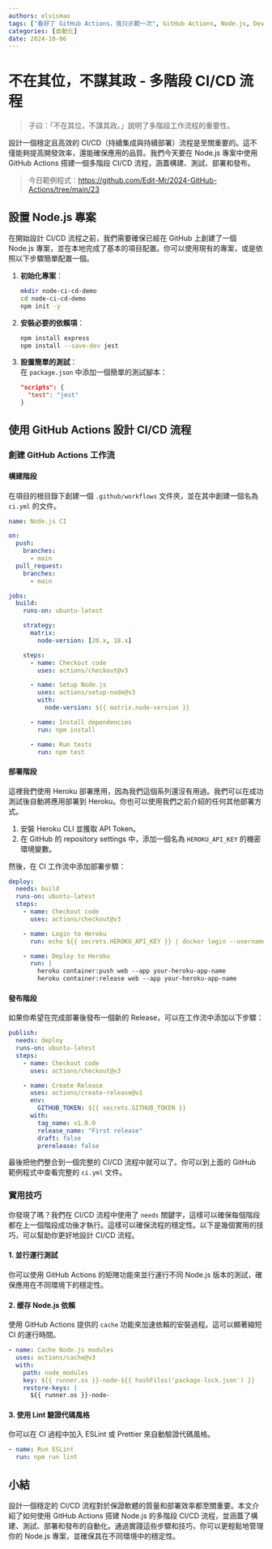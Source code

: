 ```yaml
---
authors: elvismao
tags: ["看好了 GitHub Actions，我只示範一次", GitHub Actions, Node.js, DevOps]
categories: [自動化]
date: 2024-10-06
---
```


# 不在其位，不謀其政 - 多階段 CI/CD 流程

> 子曰：「不在其位，不謀其政。」說明了多階段工作流程的重要性。

設計一個穩定且高效的 CI/CD（持續集成與持續部署）流程是至關重要的。這不僅能夠提高開發效率，還能確保應用的品質。我們今天要在 Node.js 專案中使用 GitHub Actions 搭建一個多階段 CI/CD 流程，涵蓋構建、測試、部署和發布。

> 今日範例程式：<https://github.com/Edit-Mr/2024-GitHub-Actions/tree/main/23>

## 設置 Node.js 專案

在開始設計 CI/CD 流程之前，我們需要確保已經在 GitHub 上創建了一個 Node.js 專案，並在本地完成了基本的項目配置。你可以使用現有的專案，或是依照以下步驟簡單配置一個。

1. **初始化專案**：

   ```bash
   mkdir node-ci-cd-demo
   cd node-ci-cd-demo
   npm init -y
   ```

2. **安裝必要的依賴項**：

   ```bash
   npm install express
   npm install --save-dev jest
   ```

3. **設置簡單的測試**：  
   在 `package.json` 中添加一個簡單的測試腳本：
   ```json
   "scripts": {
     "test": "jest"
   }
   ```

## 使用 GitHub Actions 設計 CI/CD 流程

### 創建 GitHub Actions 工作流

#### 構建階段

在項目的根目錄下創建一個 `.github/workflows` 文件夾，並在其中創建一個名為 `ci.yml` 的文件。

```yaml
name: Node.js CI

on:
  push:
    branches:
      - main
  pull_request:
    branches:
      - main

jobs:
  build:
    runs-on: ubuntu-latest

    strategy:
      matrix:
        node-version: [20.x, 18.x]

    steps:
      - name: Checkout code
        uses: actions/checkout@v3

      - name: Setup Node.js
        uses: actions/setup-node@v3
        with:
          node-version: ${{ matrix.node-version }}

      - name: Install dependencies
        run: npm install

      - name: Run tests
        run: npm test
```

#### 部署階段

這裡我們使用 Heroku 部署應用，因為我們這個系列還沒有用過。我們可以在成功測試後自動將應用部署到 Heroku。你也可以使用我們之前介紹的任何其他部署方式。

1. 安裝 Heroku CLI 並獲取 API Token。
2. 在 GitHub 的 repository settings 中，添加一個名為 `HEROKU_API_KEY` 的機密環境變數。

然後，在 CI 工作流中添加部署步驟：

```yaml
deploy:
  needs: build
  runs-on: ubuntu-latest
  steps:
    - name: Checkout code
      uses: actions/checkout@v3

    - name: Login to Heroku
      run: echo ${{ secrets.HEROKU_API_KEY }} | docker login --username=_ --password-stdin registry.heroku.com

    - name: Deploy to Heroku
      run: |
        heroku container:push web --app your-heroku-app-name
        heroku container:release web --app your-heroku-app-name
```

#### 發布階段

如果你希望在完成部署後發布一個新的 Release，可以在工作流中添加以下步驟：

```yaml
publish:
  needs: deploy
  runs-on: ubuntu-latest
  steps:
    - name: Checkout code
      uses: actions/checkout@v3

    - name: Create Release
      uses: actions/create-release@v1
      env:
        GITHUB_TOKEN: ${{ secrets.GITHUB_TOKEN }}
      with:
        tag_name: v1.0.0
        release_name: "First release"
        draft: false
        prerelease: false
```

最後把他們整合到一個完整的 CI/CD 流程中就可以了。你可以到上面的 GitHub 範例程式中查看完整的 `ci.yml` 文件。

### 實用技巧

你發現了嗎？我們在 CI/CD 流程中使用了 `needs` 關鍵字，這樣可以確保每個階段都在上一個階段成功後才執行。這樣可以確保流程的穩定性。以下是幾個實用的技巧，可以幫助你更好地設計 CI/CD 流程。

#### **1. 並行運行測試**

你可以使用 GitHub Actions 的矩陣功能來並行運行不同 Node.js 版本的測試，確保應用在不同環境下的穩定性。

#### **2. 缓存 Node.js 依賴**

使用 GitHub Actions 提供的 `cache` 功能來加速依賴的安裝過程。這可以顯著縮短 CI 的運行時間。

```yaml
- name: Cache Node.js modules
  uses: actions/cache@v3
  with:
    path: node_modules
    key: ${{ runner.os }}-node-${{ hashFiles('package-lock.json') }}
    restore-keys: |
      ${{ runner.os }}-node-
```

#### **3. 使用 Lint 驗證代碼風格**

你可以在 CI 過程中加入 ESLint 或 Prettier 來自動驗證代碼風格。

```yaml
- name: Run ESLint
  run: npm run lint
```

## 小結

設計一個穩定的 CI/CD 流程對於保證軟體的質量和部署效率都至關重要。本文介紹了如何使用 GitHub Actions 搭建 Node.js 的多階段 CI/CD 流程，並涵蓋了構建、測試、部署和發布的自動化。通過實踐這些步驟和技巧，你可以更輕鬆地管理你的 Node.js 專案，並確保其在不同環境中的穩定性。
